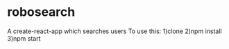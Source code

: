 # robosearch
A create-react-app which searches users
To use this:
1)clone
2)npm install
3)npm start
